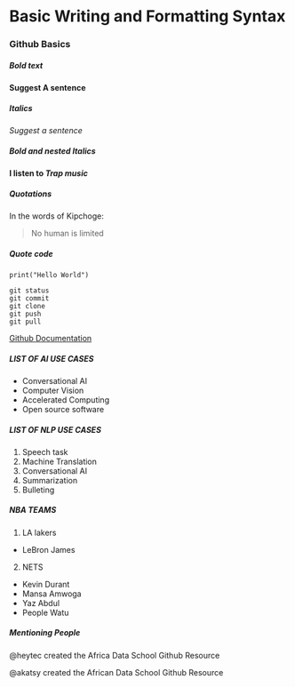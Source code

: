 # Basic Writing and Formatting Syntax
### Github Basics

##### Bold text
**Suggest A sentence**

##### Italics

*Suggest a sentence*

##### Bold and nested Italics

**I listen to *Trap music***

##### Quotations
In the words of Kipchoge:
>No human is limited

##### Quote code
```
print("Hello World")

git status
git commit
git clone
git push
git pull

```

[Github Documentation](https://docs.github.com/en)
##### LIST OF AI USE CASES
- Conversational AI
-  Computer Vision
-  Accelerated Computing
-  Open source software

##### LIST OF NLP USE CASES
1. Speech task
2. Machine Translation
3. Conversational AI
4. Summarization
5. Bulleting

##### NBA TEAMS
1. LA lakers
  - LeBron James
2. NETS
 - Kevin Durant
 - Mansa Amwoga
 - Yaz   Abdul
 - People Watu

##### Mentioning People
@heytec created the Africa Data School Github Resource

@akatsy created the African Data School Github Resource
